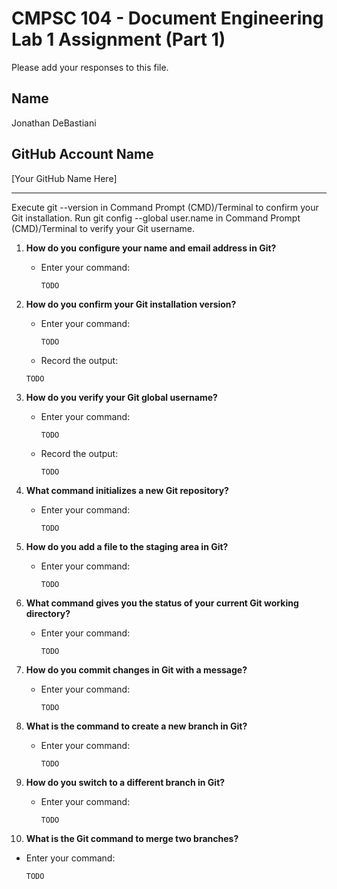# CMPSC 104 - Document Engineering Lab 1 Assignment (Part 1)

Please add your responses to this file.

## Name
Jonathan DeBastiani

## GitHub Account Name
[Your GitHub Name Here]

---

Execute git --version in Command Prompt (CMD)/Terminal to confirm your Git installation.
Run git config --global user.name in Command Prompt (CMD)/Terminal to verify your Git username.

1. **How do you configure your name and email address in Git?**
   - Enter your command:
     ```
     TODO
     ```

2. **How do you confirm your Git installation version?**
   - Enter your command:
     ```
     TODO
     ```
    - Record the output:
     ```
     TODO
     ```

3. **How do you verify your Git global username?**
   - Enter your command:
     ```
     TODO
     ```
   - Record the output:
     ```
     TODO
     ```

4. **What command initializes a new Git repository?**
   - Enter your command:
     ```
     TODO
     ```

5. **How do you add a file to the staging area in Git?**
   - Enter your command:
     ```
     TODO
     ```

6. **What command gives you the status of your current Git working directory?**
   - Enter your command:
     ```
     TODO
     ```

7. **How do you commit changes in Git with a message?**
   - Enter your command:
     ```
     TODO
     ```

8. **What is the command to create a new branch in Git?**
   - Enter your command:
     ```
     TODO
     ```

9. **How do you switch to a different branch in Git?**
   - Enter your command:
     ```
     TODO
     ```

10. **What is the Git command to merge two branches?**
   - Enter your command:
     ```
     TODO
     ```
